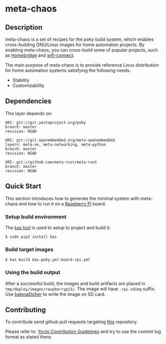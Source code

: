 # meta-chaos

## Description

meta-chaos is a set of recipes for the poky build system, which enables cross-building GNU/Linux images for home automation projects. By enabling meta-chaos, you can cross-build some of popular projects, such as [Homebridge](https://github.com/homebridge/homebridge) and [wifi-connect](https://github.com/balena-io/wifi-connect).

The main purpose of meta-chaos is to provide reference Linux distribution for home automation systems satisfying the following needs.

* Stability
* Customizability

## Dependencies

This layer depends on:

    URI: git://git.yoctoproject.org/poky
    branch: master
    revision: HEAD

    URI: git://git.openembedded.org/meta-openembedded
    layers: meta-oe, meta-networking, meta-python
    branch: master
    revision: HEAD

    URI: git://github.com/meta-rust/meta-rust
    branch: master
    revision: HEAD

## Quick Start
This section introduces how to generate the minimal system with meta-chaos and how to run it on a [Raspberry Pi](https://www.raspberrypi.org/) board.
### Setup build environment
The [kas tool](https://github.com/siemens/kas) is used to setup to project and build it.

```
$ sudo pip3 install kas
```
### Build target images
```
$ kas build kas-poky.yml:board-rpi.yml
```
### Using the build output
After a successful build, the images and build artifacts are placed in `tmp/deploy/images/raspberrypi3/`. The image will have `.rpi-sdimg` suffix. Use [balenaEtcher](https://www.balena.io/etcher) to write the image on SD card.

## Contributing
To contribute send github pull requests targeting [this](https://github.com/mkilivan/meta-chaos) repository.

Please refer to: [Yocto Contribution Guidelines](https://wiki.yoctoproject.org/wiki/Contribution_Guidelines#General_Information) and try to use the commit log format as stated there.
